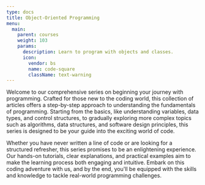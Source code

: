 ```yaml
---
type: docs
title: Object-Oriented Programming
menu:
  main:
    parent: courses
    weight: 103
    params:
      description: Learn to program with objects and classes.
      icon:
        vendor: bs
        name: code-square
        className: text-warning
---
```


Welcome to our comprehensive series on beginning your journey with programming. Crafted for those new to the coding world, this collection of articles offers a step-by-step approach to understanding the fundamentals of programming. Starting from the basics, like understanding variables, data types, and control structures, to gradually exploring more complex topics such as algorithms, data structures, and software design principles, this series is designed to be your guide into the exciting world of code.

Whether you have never written a line of code or are looking for a structured refresher, this series promises to be an enlightening experience. Our hands-on tutorials, clear explanations, and practical examples aim to make the learning process both engaging and intuitive. Embark on this coding adventure with us, and by the end, you'll be equipped with the skills and knowledge to tackle real-world programming challenges.
